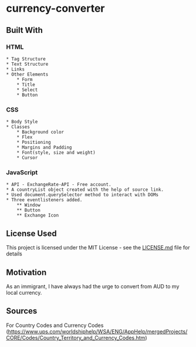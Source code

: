 # currency-converter

## Built With		
### HTML
    * Tag Structure
	* Text Structure
	* Links
	* Other Elements
		* Form
		* Title
		* Select
        * Button


### CSS
	* Body Style
	* Classes
		* Background color
		* Flex
		* Positioning
		* Margins and Padding
        * Font(style, size and weight)
        * Cursor


### JavaScript
    * API - ExchangeRate-API - Free account.
    * A countryList object created with the help of source link.
    * Used document.querySelector method to interact with DOMs
    * Three eventlisteners added.
        ** Window
        ** Button
        ** Exchange Icon      


## License Used
This project is licensed under the MIT License - see the [LICENSE.md](LICENSE.md) file for details

## Motivation
As an immigrant, I have always had the urge to convert from AUD to my local currency.

## Sources
For Country Codes and Currency Codes (https://www.ups.com/worldshiphelp/WSA/ENG/AppHelp/mergedProjects/CORE/Codes/Country_Territory_and_Currency_Codes.htm)
